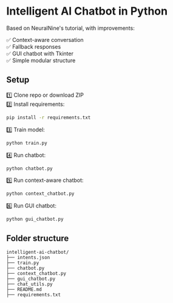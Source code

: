 # Intelligent AI Chatbot in Python

Based on NeuralNine's tutorial, with improvements:

✅ Context-aware conversation  
✅ Fallback responses  
✅ GUI chatbot with Tkinter  
✅ Simple modular structure

## Setup

1️⃣ Clone repo or download ZIP  
2️⃣ Install requirements:

```bash
pip install -r requirements.txt
```

3️⃣ Train model:

```bash
python train.py
```

4️⃣ Run chatbot:

```bash
python chatbot.py
```

5️⃣ Run context-aware chatbot:

```bash
python context_chatbot.py
```

6️⃣ Run GUI chatbot:

```bash
python gui_chatbot.py
```

## Folder structure

```
intelligent-ai-chatbot/
├── intents.json
├── train.py
├── chatbot.py
├── context_chatbot.py
├── gui_chatbot.py
├── chat_utils.py
├── README.md
├── requirements.txt
```
